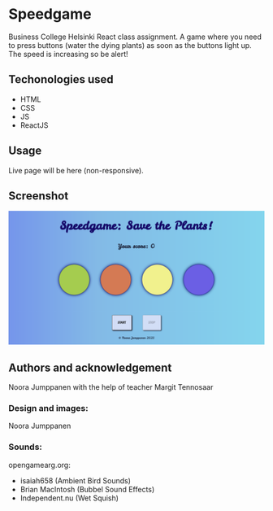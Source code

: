 # Speedgame

Business College Helsinki React class assignment.
A game where you need to press buttons (water the dying plants) as soon as the buttons light up.
The speed is increasing so be alert!

## Techonologies used

- HTML
- CSS
- JS
- ReactJS

## Usage

Live page will be here (non-responsive).

## Screenshot

![Screenshot](/src/assets/img/speedgame_screenshot.png?raw=true"Screenshot")

## Authors and acknowledgement

Noora Jumppanen
with the help of teacher Margit Tennosaar

### Design and images:

Noora Jumppanen

### Sounds:

opengamearg.org:

- isaiah658 (Ambient Bird Sounds)
- Brian MacIntosh (Bubbel Sound Effects)
- Independent.nu (Wet Squish)
